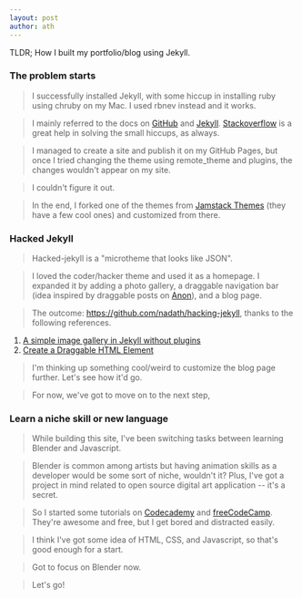 ```yaml
---
layout: post
author: ath
---
```


TLDR; How I built my portfolio/blog using Jekyll.

### The problem starts

> I successfully installed Jekyll, with some hiccup in installing ruby using chruby on my Mac. I used rbnev instead and it works. 

> I mainly referred to the docs on [GitHub](https://docs.github.com/en/pages/setting-up-a-github-pages-site-with-jekyll/about-github-pages-and-jekyll) and [Jekyll](https://jekyllrb.com/docs/installation/). [Stackoverflow](https://stackoverflow.com) is a great help in solving the small hiccups, as always.

> I managed to create a site and publish it on my GitHub Pages, but once I tried changing the theme using remote_theme and plugins, the changes wouldn't appear on my site. 

>I couldn't figure it out. 

> In the end, I forked one of the themes from [Jamstack Themes](https://jamstackthemes.dev/ssg/jekyll/) (they have a few cool ones) and customized from there.

### Hacked Jekyll

> Hacked-jekyll is a "microtheme that looks like JSON". 

> I loved the coder/hacker theme and used it as a homepage. I expanded it by adding a photo gallery, a draggable navigation bar (idea inspired by draggable posts on [Anon](http://anon.com.hk)), and a blog page. 

> The outcome: <https://github.com/nadath/hacking-jekyll>, thanks to the following references.
1. [A simple image gallery in Jekyll without plugins](https://dmnfarrell.github.io/software/jekyll-galleries)
2. [Create a Draggable HTML Element](https://www.w3schools.com/howto/howto_js_draggable.asp)

> I'm thinking up something cool/weird to customize the blog page further. Let's see how it'd go.

> For now, we've got to move on to the next step,

### Learn a niche skill or new language

> While building this site, I've been switching tasks between learning Blender and Javascript. 

> Blender is common among artists but having animation skills as a developer would be some sort of niche, wouldn't it? Plus, I've got a project in mind related to open source digital art application -- it's a secret. 

> So I started some tutorials on [Codecademy](https://www.codecademy.com/learn) and [freeCodeCamp](https://www.freecodecamp.org). They're awesome and free, but I get bored and distracted easily. 

> I think I've got some idea of HTML, CSS, and Javascript, so that's good enough for a start.

> Got to focus on Blender now.

> Let's go!






